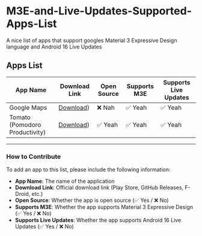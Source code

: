 # M3E-and-Live-Updates-Supported-Apps-List
A nice list of apps that support googles Material 3 Expressive Design language and Android 16 Live Updates

## Apps List

| App Name | Download Link | Open Source | Supports M3E | Supports Live Updates |
|----------|---------------|-------------|--------------|----------------------|
| Google Maps | [Download](https://play.google.com/store/apps/details?id=com.google.android.apps.maps&hl=en_IN)) | ❌ Nah | ✅ Yeah | ✅ Yeah |
| Tomato (Pomodoro Productivity) | [Download](https://github.com/nsh07/Tomato)) | ✅ Yeah | ✅ Yeah | ✅ Yeah |

---

### How to Contribute

To add an app to this list, please include the following information:
- **App Name**: The name of the application
- **Download Link**: Official download link (Play Store, GitHub Releases, F-Droid, etc.)
- **Open Source**: Whether the app is open source (✅ Yes / ❌ No)
- **Supports M3E**: Whether the app supports Material 3 Expressive Design (✅ Yes / ❌ No)
- **Supports Live Updates**: Whether the app supports Android 16 Live Updates (✅ Yes / ❌ No)
